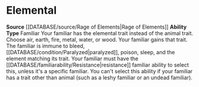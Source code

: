 ﻿---
ability_type: Specific Familiar - Elemental Wisp
id: '73'
name: Elemental
rarity: Common
source: '[[DATABASE/source/Grand Bazaar|Grand Bazaar]]'
type: Familiar Ability

---
# Elemental

**Source** [[DATABASE/source/Rage of Elements|Rage of Elements]]
**Ability Type** Familiar
Your familiar has the elemental trait instead of the animal trait. Choose air, earth, fire, metal, water, or wood. Your familiar gains that trait. The familiar is immune to bleed, [[DATABASE/condition/Paralyzed|paralyzed]], poison, sleep, and the element matching its trait. Your familiar must have the [[DATABASE/familiarability/Resistance|resistance]] familiar ability to select this, unless it's a specific familiar. You can't select this ability if your familiar has a trait other than animal (such as a leshy familiar or an undead familiar).